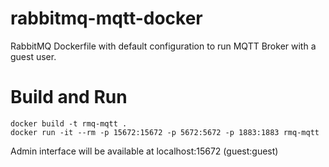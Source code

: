 # rabbitmq-mqtt-docker
RabbitMQ Dockerfile with default configuration to run MQTT Broker with a guest user.

# Build and Run 
```
docker build -t rmq-mqtt .
docker run -it --rm -p 15672:15672 -p 5672:5672 -p 1883:1883 rmq-mqtt
```

Admin interface will be available at localhost:15672 (guest:guest)

